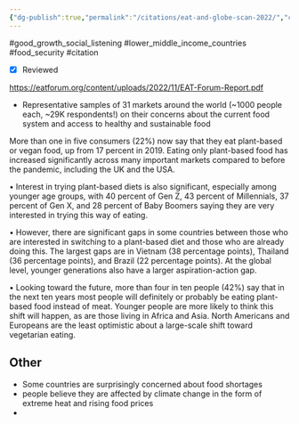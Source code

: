 ```yaml
---
{"dg-publish":true,"permalink":"/citations/eat-and-globe-scan-2022/","created":"2024-06-21T14:06:37.024+01:00","updated":"2025-10-10T23:56:11.089+01:00"}
---
```


#good_growth_social_listening #lower_middle_income_countries #food_security #citation 

- [x] Reviewed

https://eatforum.org/content/uploads/2022/11/EAT-Forum-Report.pdf

- Representative samples of 31 markets around the world (~1000 people each, ~29K respondents!) on their concerns about the current food system and access to healthy and sustainable food

More than one in five consumers (22%) now say that they eat plant-based or vegan food, up from 17 percent in 2019. Eating only plant-based food has increased significantly across many important markets compared to before the pandemic, including the UK and the USA.

• Interest in trying plant-based diets is also significant, especially among younger age groups, with 40 percent of Gen Z, 43 percent of Millennials, 37 percent of Gen X, and 28 percent of Baby Boomers saying they are very interested in trying this way of eating.

• However, there are significant gaps in some countries between those who are interested in switching to a plant-based diet and those who are already doing this. The largest gaps are in Vietnam (38 percentage points), Thailand (36 percentage points), and Brazil (22 percentage points). At the global level, younger generations also have a larger aspiration-action gap.

• Looking toward the future, more than four in ten people (42%) say that in the next ten years most people will definitely or probably be eating plant-based food instead of meat. Younger people are more likely to think this shift will happen, as are those living in Africa and Asia. North Americans and Europeans are
the least optimistic about a large-scale shift toward vegetarian eating.
## Other
- Some countries are surprisingly concerned about food shortages
- people believe they are affected by climate change in the form of extreme heat and rising food prices
- 